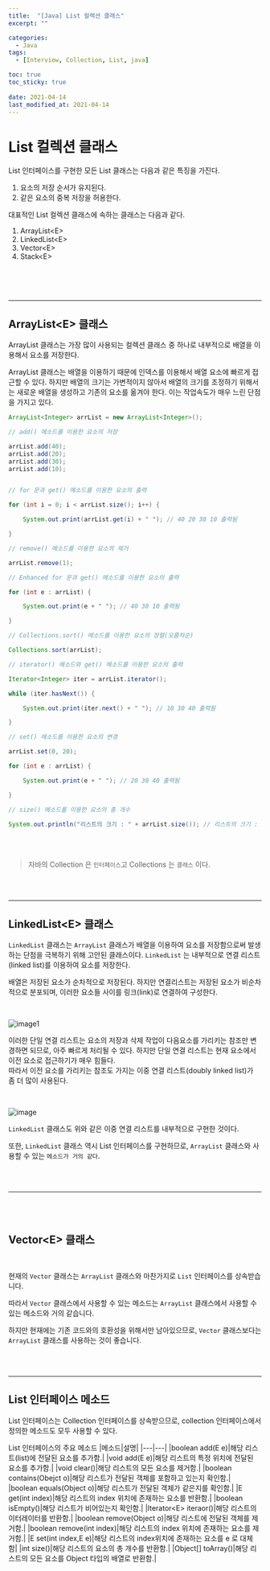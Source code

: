 ```yaml
---
title:  "[Java] List 컬렉션 클래스"
excerpt: ""

categories:
  - Java
tags:
  - [Interview, Collection, List, java]

toc: true
toc_sticky: true
 
date: 2021-04-14
last_modified_at: 2021-04-14
---
```


# **List 컬렉션 클래스**

List 인터페이스를 구현한 모든 List 클래스는 다음과 같은 특징을 가진다.  

1. 요소의 저장 순서가 유지된다.
2. 같은 요소의 중복 저장을 허용한다.

대표적인 List 컬렉션 클래스에 속하는 클래스는 다음과 같다.

1. ArrayList&#60;E>
2. LinkedList&#60;E>
3. Vector&#60;E>
4. Stack&#60;E>

<br>
<br>
<br>

 - - -

## ArrayList&#60;E> 클래스 

ArrayList 클래스는 가장 많이 사용되는 컬렉션 클래스 중 하나로
내부적으로 배열을 이용해서 요소를 저장한다.  

ArrayList 클래스는 배열을 이용하기 때문에 인덱스를 이용해서 배열 요소에 빠르게 접근할 수 있다. 하지만 배열의 크기는 가변적이지 않아서 배열의 크기를 조정하기 위해서는 새로운 배열을 생성하고 기존의 요소를 옮겨야 한다. 이는 작업속도가 매우 느린 단점을 가지고 있다. 

```java
ArrayList<Integer> arrList = new ArrayList<Integer>();

// add() 메소드를 이용한 요소의 저장

arrList.add(40);
arrList.add(20);
arrList.add(30);
arrList.add(10);


// for 문과 get() 메소드를 이용한 요소의 출력

for (int i = 0; i < arrList.size(); i++) {

    System.out.print(arrList.get(i) + " "); // 40 20 30 10 출력됨

} 

// remove() 메소드를 이용한 요소의 제거

arrList.remove(1);

// Enhanced for 문과 get() 메소드를 이용한 요소의 출력

for (int e : arrList) {

    System.out.print(e + " "); // 40 30 10 출력됨 

} 

// Collections.sort() 메소드를 이용한 요소의 정렬(오름차순)

Collections.sort(arrList);

// iterator() 메소드와 get() 메소드를 이용한 요소의 출력

Iterator<Integer> iter = arrList.iterator();

while (iter.hasNext()) {

    System.out.print(iter.next() + " "); // 10 30 40 출력됨

}

// set() 메소드를 이용한 요소의 변경

arrList.set(0, 20);

for (int e : arrList) {

    System.out.print(e + " "); // 20 30 40 출력됨 

} 

// size() 메소드를 이용한 요소의 총 개수

System.out.println("리스트의 크기 : " + arrList.size()); // 리스트의 크기 : 3

```
<br>
<br>

> 자바의 Collection 은 `인터페이스`고 Collections 는 `클래스` 이다. 

<br>

<br>

- - -
## LinkedList&#60;E> 클래스
`LinkedList` 클래스는 `ArrayList` 클래스가 배열을 이용하여 요소를 저장함으로써 발생하는 단점을 극복하기 위해 고안된 클래스이다. 
`LinkedList` 는 내부적으로 연결 리스트(linked list)를 이용하여 요소를 저장한다. 

배열은 저장된 요소가 순차적으로 저장된다. 
하지만 연결리스트는 저장된 요소가 비순차적으로 분포되며, 이러한 요소들 사이를 링크(link)로 연결하여 구성한다.  

<br>

![image1](https://user-images.githubusercontent.com/71059456/114704582-ba6c9980-9d61-11eb-8444-0c9fc6743b97.png)

이러한 단일 연결 리스트는 요소의 저장과 삭제 작업이 다음요소를 가리키는 참조만 변경하면 되므로, 아주 빠르게 처리될 수 있다. 하지만 단일 연결 리스트는 현재 요소에서 이전 요소로 접근하기가 매우 힘들다.  
따라서 이전 요소를 가리키는 참조도 가지는 이중 연결 리스트(doubly linked list)가 좀 더 많이 사용된다. 

<br>

![image](https://user-images.githubusercontent.com/71059456/114705234-7928b980-9d62-11eb-8880-d8d3f8f03bae.png) 

`LinkedList` 클래스도 위와 같은 이중 연결 리스트를 내부적으로 구현한 것이다.

또한, `LinkedList` 클래스 역시 List 인터페이스를 구현하므로, `ArrayList` 클래스와 사용할 수 있는 `메소드가 거의 같다`.


<br>

<br>

- - -
<br>

<br>

## Vector&#60;E> 클래스  

<br>

현재의 `Vector` 클래스는 `ArrayList` 클래스와 마찬가지로 `List` 인터페이스를 상속받습니다.

따라서 `Vector` 클래스에서 사용할 수 있는 메소드는 `ArrayList` 클래스에서 사용할 수 있는 메소드와 거의 같습니다.

하지만 현재에는 기존 코드와의 호환성을 위해서만 남아있으므로, `Vector` 클래스보다는 `ArrayList` 클래스를 사용하는 것이 좋습니다.

<br>

<br>

- - - 

## List 인터페이스 메소드

List 인터페이스는 Collection 인터페이스를 상속받으므로, collection 인터페이스에서 정의한 메소드도 모두 사용할 수 있다. 

List 인터페이스의 주요 메소드
|메소드|설명|
|---|---|
|boolean add(E e)|해당 리스트(list)에 전달된 요소를 추가함.|
|void add(E e)|해당 리스트의 특정 위치에 전달된 요소를 추가함.|
|void clear()|해당 리스트의 모든 요소를 제거함.|
|boolean contains(Obejct o)|해당 리스트가 전달된 객체를 포함하고 있는지 확인함.|
|boolean equals(Object o)|해당 리스트가 전달된 객체가 같은지를 확인함.|
|E get(int index)|해당 리스트의 index 위치에 존재하는 요소를 반환함.|
|boolean isEmpty()|해당 리스트가 비어있는지 확인함.|
|Iterator&#60;E> iteraor()|해당 리스트의 이터레이터를 반환함.|
|boolean remove(Object o)|해당 리스트에 전달된 객체를 제거함.|
|boolean remove(int index)|해당 리스트의 index 위치에 존재하는 요소를 제거함.|
|E set(int index,E e)|해당 리스트의 index위치에 존재하는 요소를 e 로 대체함|
|int size()|해당 리스트의 요소의 총 개수를 반환함.|
|Object[] toArray()|해당 리스트의 모든 요소를 Object 타입의 배열로 반환함.|